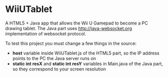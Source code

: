 # WiiUTablet

A HTML5 + Java app that allows the Wii U Gamepad to become a PC drawing tablet.
The Java part uses http://java-websocket.org implementation of websocket protocol.

To test this project you must change a few things in the source:
* **host** variable inside WiiUTablet.js of the HTML5 part, so the IP address points to the PC the Java server runs on
* **static int resX** and **static int resY** variables in Main.java of the Java part, so they correspond to your screen resolution